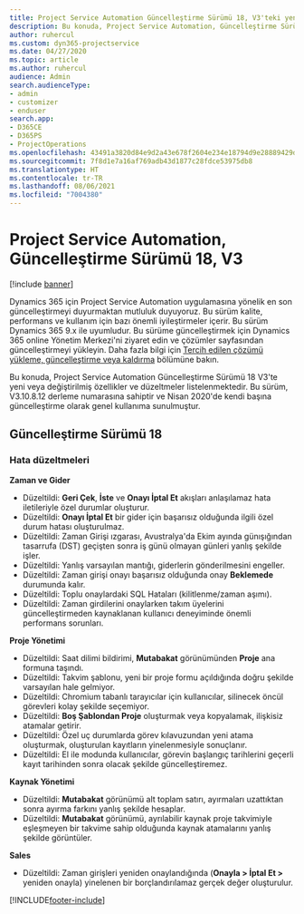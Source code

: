 ```yaml
---
title: Project Service Automation Güncelleştirme Sürümü 18, V3'teki yenilikler veya değişiklikler
description: Bu konuda, Project Service Automation, Güncelleştirme Sürümü 18, V3'teki özellikler ve düzeltmeler listelenir.
author: ruhercul
ms.custom: dyn365-projectservice
ms.date: 04/27/2020
ms.topic: article
ms.author: ruhercul
audience: Admin
search.audienceType:
- admin
- customizer
- enduser
search.app:
- D365CE
- D365PS
- ProjectOperations
ms.openlocfilehash: 43491a3820d84e9d2a43e678f2604e234e18794d9e28889429debc0b991bbfac
ms.sourcegitcommit: 7f8d1e7a16af769adb43d1877c28fdce53975db8
ms.translationtype: HT
ms.contentlocale: tr-TR
ms.lasthandoff: 08/06/2021
ms.locfileid: "7004380"
---
```

# <a name="project-service-automation-update-release-18-v3"></a>Project Service Automation, Güncelleştirme Sürümü 18, V3

[!include [banner](../includes/psa-now-project-operations.md)]

Dynamics 365 için Project Service Automation uygulamasına yönelik en son güncelleştirmeyi duyurmaktan mutluluk duyuyoruz. Bu sürüm kalite, performans ve kullanım için bazı önemli iyileştirmeler içerir. Bu sürüm Dynamics 365 9.x ile uyumludur. Bu sürüme güncelleştirmek için Dynamics 365 online Yönetim Merkezi'ni ziyaret edin ve çözümler sayfasından güncelleştirmeyi yükleyin. Daha fazla bilgi için [Tercih edilen çözümü yükleme, güncelleştirme veya kaldırma](/power-platform/admin/install-remove-preferred-solution) bölümüne bakın.

Bu konuda, Project Service Automation Güncelleştirme Sürümü 18 V3'te yeni veya değiştirilmiş özellikler ve düzeltmeler listelenmektedir. Bu sürüm, V3.10.8.12 derleme numarasına sahiptir ve Nisan 2020'de kendi başına güncelleştirme olarak genel kullanıma sunulmuştur.

## <a name="update-release-18"></a>Güncelleştirme Sürümü 18

### <a name="bug-fixes"></a>Hata düzeltmeleri

**Zaman ve Gider**

- Düzeltildi: **Geri Çek**, **İste** ve **Onayı İptal Et** akışları anlaşılamaz hata iletileriyle özel durumlar oluşturur.
- Düzeltildi: **Onayı İptal Et** bir gider için başarısız olduğunda ilgili özel durum hatası oluşturulmaz.
- Düzeltildi: Zaman Girişi ızgarası, Avustralya'da Ekim ayında günışığından tasarrufa (DST) geçişten sonra iş günü olmayan günleri yanlış şekilde işler.
- Düzeltildi: Yanlış varsayılan mantığı, giderlerin gönderilmesini engeller.
- Düzeltildi: Zaman girişi onayı başarısız olduğunda onay **Beklemede** durumunda kalır.
- Düzeltildi: Toplu onaylardaki SQL Hataları (kilitlenme/zaman aşımı).
- Düzeltildi: Zaman girdilerini onaylarken takım üyelerini güncelleştirmeden kaynaklanan kullanıcı deneyiminde önemli performans sorunları.

**Proje Yönetimi**

- Düzeltildi: Saat dilimi bildirimi, **Mutabakat** görünümünden **Proje** ana formuna taşındı.
- Düzeltildi: Takvim şablonu, yeni bir proje formu açıldığında doğru şekilde varsayılan hale gelmiyor.
- Düzeltildi: Chromium tabanlı tarayıcılar için kullanıcılar, silinecek öncül görevleri kolay şekilde seçemiyor.
- Düzeltildi: **Boş Şablondan Proje** oluşturmak veya kopyalamak, ilişkisiz atamalar getirir.
- Düzeltildi: Özel uç durumlarda görev kılavuzundan yeni atama oluşturmak, oluşturulan kayıtların yinelenmesiyle sonuçlanır.
- Düzeltildi: El ile modunda kullanıcılar, görevin başlangıç tarihlerini geçerli kayıt tarihinden sonra olacak şekilde güncelleştiremez.

**Kaynak Yönetimi**

- Düzeltildi: **Mutabakat** görünümü alt toplam satırı, ayırmaları uzattıktan sonra ayırma farkını yanlış şekilde hesaplar.
- Düzeltildi: **Mutabakat** görünümü, ayrılabilir kaynak proje takvimiyle eşleşmeyen bir takvime sahip olduğunda kaynak atamalarını yanlış şekilde görüntüler.

**Sales**

- Düzeltildi: Zaman girişleri yeniden onaylandığında (**Onayla > İptal Et >** yeniden onayla) yinelenen bir borçlandırılamaz gerçek değer oluşturulur.


[!INCLUDE[footer-include](../includes/footer-banner.md)]